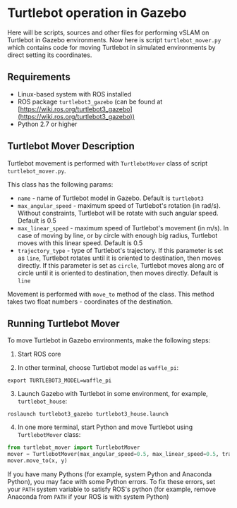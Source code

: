 # Turtlebot operation in Gazebo

Here will be scripts, sources and other files for performing vSLAM on Turtlebot in Gazebo environments. Now here is script `turtlebot_mover.py` which contains code for moving Turtlebot in simulated environments by direct setting its coordinates.

## Requirements

* Linux-based system with ROS installed
* ROS package `turtlebot3_gazebo` (can be found at [https://wiki.ros.org/turtlebot3_gazebo](https://wiki.ros.org/turtlebot3_gazebo))
* Python 2.7 or higher

## Turtlebot Mover Description

Turtlebot movement is performed with `TurtlebotMover` class of script `turtlebot_mover.py`.

This class has the following params:

* `name` - name of Turtlebot model in Gazebo. Default is `turtlebot3`
* `max_angular_speed` - maximum speed of Turtlebot's rotation (in rad/s). Without constraints, Turtlebot will be rotate with such angular speed. Default is 0.5
* `max_linear_speed` - maximum speed of Turtlebot's movement (in m/s). In case of moving by line, or by circle with enough big radius, Turtlebot moves with this linear speed. Default is 0.5
* `trajectory_type` - type of Turtlebot's trajectory. If this parameter is set as `line`, Turtlebot rotates until it is oriented to destination, then moves directly. If this parameter is set as `circle`, Turtlebot moves along arc of circle until it is oriented to destination, then moves directly. Default is `line`

Movement is performed with `move_to` method of the class. This method takes two float numbers - coordinates of the destination.

## Running Turtlebot Mover

To move Turtlebot in Gazebo environments, make the following steps:

1) Start ROS core

2) In other terminal, choose Turtlebot model as `waffle_pi`:

`export TURTLEBOT3_MODEL=waffle_pi`

3) Launch Gazebo with Turtlebot in some environment, for example, `turtlebot_house`:

`roslaunch turtlebot3_gazebo turtlebot3_house.launch`

4) In one more terminal, start Python and move Turtlebot using `TurtlebotMover` class:

```python
from turtlebot_mover import TurtlebotMover
mover = TurtlebotMover(max_angular_speed=0.5, max_linear_speed=0.5, trajectory_type='line')
mover.move_to(x, y)
```

If you have many Pythons (for example, system Python and Anaconda Python), you may face with some Python errors. To fix these errors, set your `PATH` system variable to satisfy ROS's python (for example, remove Anaconda from `PATH` if your ROS is with system Python)